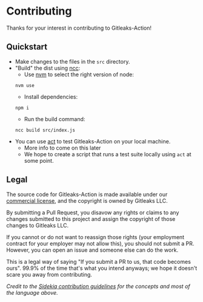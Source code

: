 # Contributing

Thanks for your interest in contributing to Gitleaks-Action!

## Quickstart
* Make changes to the files in the `src` directory.
* "Build" the dist using [ncc](https://github.com/vercel/ncc):
    * Use [nvm](https://github.com/nvm-sh/nvm) to select the right version of node:
    ```
    nvm use
    ```
    * Install dependencies:
    ```
    npm i
    ```
    * Run the build command:
    ```
    ncc build src/index.js
    ```
* You can use [act](https://github.com/nektos/act) to test Gitleaks-Action on your local machine.
    * More info to come on this later
    * We hope to create a script that runs a test suite locally using `act` at some point.

## Legal
The source code for Gitleaks-Action is made available under our [commercial license](https://github.com/gitleaks/gitleaks-action/blob/v2/COMMERCIAL-LICENSE.txt),
and the copyright is owned by Gitleaks LLC.

By submitting a Pull Request, you disavow any rights or claims to any changes
submitted to this project and assign the copyright of
those changes to Gitleaks LLC.

If you cannot or do not want to reassign those rights (your employment
contract for your employer may not allow this), you should not submit a PR.
However, you can open an issue and someone else can do the work.

This is a legal way of saying "If you submit a PR to us, that code becomes ours".
99.9% of the time that's what you intend anyways; we hope it doesn't scare you
away from contributing.

_Credit to the [Sidekiq contribution guidelines](https://github.com/mperham/sidekiq/blob/main/.github/contributing.md) for the concepts and most of the language above._
